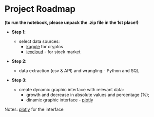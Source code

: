 # Project Roadmap

**(to run the notebook, please unpack the .zip file in the 1st place!)**
 
* **Step 1**: 
    * select data sources:
        * [kaggle](https://www.kaggle.com/tencars/392-crypto-currency-pairs-at-minute-resolution) for cryptos  
        * [iexcloud](https://iexcloud.io/ ) - for stock market
        
* **Step 2**: 
    * data extraction (csv & API) and wrangling - Python and SQL
    
* **Step 3**: 
    * create dynamic graphic interface with relevant data:
        * growth and decrease in absolute values and percentage (%);
        * dinamic graphic interface - [plotly](https://plotly.com/python/plotly-express/) 
        
Notes: [plotly](https://plotly.com/python/plotly-express/) for the interface
